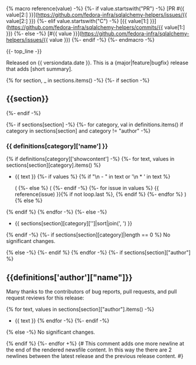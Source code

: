 {% macro reference(value) -%}
   {%- if value.startswith("PR") -%}
     [PR #{{ value[2:] }}](https://github.com/fedora-infra/sqlalchemy-helpers/issues/{{ value[2:] }})
   {%- elif value.startswith("C") -%}
     [{{ value[1:] }}](https://github.com/fedora-infra/sqlalchemy-helpers/commits/{{ value[1:] }})
   {%- else -%}
     [#{{ value }}](https://github.com/fedora-infra/sqlalchemy-helpers/issues/{{ value }})
   {%- endif -%}
{%- endmacro -%}

{{- top_line -}}

Released on {{ versiondata.date }}. This is a {major|feature|bugfix} release that adds [short summary].

{% for section, _ in sections.items() -%}
{%- if section -%}
## {{section}}
{%- endif -%}

{%- if sections[section] -%}
{%- for category, val in definitions.items() if category in sections[section] and category != "author" -%}
### {{ definitions[category]['name'] }}

{% if definitions[category]['showcontent'] -%}
{%- for text, values in sections[section][category].items() %}
- {{ text }}
{%- if values %}
{% if "\n  - " in text or '\n  * ' in text %}


  (
{%- else %}
 (
{%- endif -%}
{%- for issue in values %}
{{ reference(issue) }}{% if not loop.last %}, {% endif %}
{%- endfor %}
)
{% else %}

{% endif %}
{% endfor -%}
{%- else -%}
- {{ sections[section][category]['']|sort|join(', ') }}

{% endif -%}
{%- if sections[section][category]|length == 0 %}
No significant changes.

{% else -%}
{%- endif %}
{% endfor -%}
{%- if sections[section]["author"] %}
## {{definitions['author']["name"]}}

Many thanks to the contributors of bug reports, pull requests, and pull request
reviews for this release:

{% for text, values in sections[section]["author"].items() -%}
- {{ text }}
{% endfor -%}
{%- endif -%}

{% else -%}
No significant changes.

{% endif %}
{%- endfor +%}
{#
This comment adds one more newline at the end of the rendered newsfile content.
In this way the there are 2 newlines between the latest release and the previous release content.
#}
